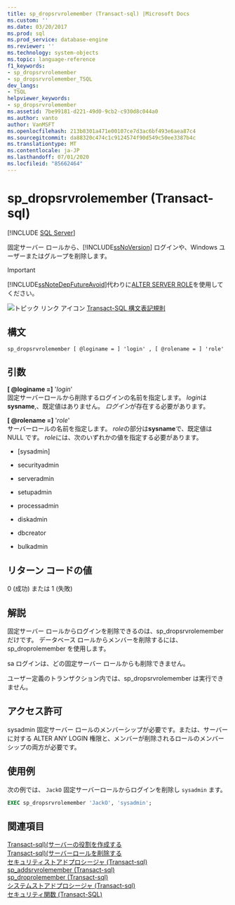 ```yaml
---
title: sp_dropsrvrolemember (Transact-sql) |Microsoft Docs
ms.custom: ''
ms.date: 03/20/2017
ms.prod: sql
ms.prod_service: database-engine
ms.reviewer: ''
ms.technology: system-objects
ms.topic: language-reference
f1_keywords:
- sp_dropsrvrolemember
- sp_dropsrvrolemember_TSQL
dev_langs:
- TSQL
helpviewer_keywords:
- sp_dropsrvrolemember
ms.assetid: 7be99181-d221-49d0-9cb2-c930d8c044a0
ms.author: vanto
author: VanMSFT
ms.openlocfilehash: 213b8301a471e00107ce7d3ac6bf493e6aea87c4
ms.sourcegitcommit: da88320c474c1c9124574f90d549c50ee3387b4c
ms.translationtype: MT
ms.contentlocale: ja-JP
ms.lasthandoff: 07/01/2020
ms.locfileid: "85662464"
---
```

# <a name="sp_dropsrvrolemember-transact-sql"></a>sp_dropsrvrolemember (Transact-sql)

 [!INCLUDE [SQL Server](../../includes/applies-to-version/sqlserver.md)]

固定サーバー ロールから、[!INCLUDE[ssNoVersion](../../includes/ssnoversion-md.md)] ログインや、Windows ユーザーまたはグループを削除します。

> [!IMPORTANT]
> [!INCLUDE[ssNoteDepFutureAvoid](../../includes/ssnotedepfutureavoid-md.md)]代わりに[ALTER SERVER ROLE](../../t-sql/statements/alter-server-role-transact-sql.md)を使用してください。

![トピック リンク アイコン](../../database-engine/configure-windows/media/topic-link.gif "トピック リンク アイコン") [Transact-SQL 構文表記規則](../../t-sql/language-elements/transact-sql-syntax-conventions-transact-sql.md)

## <a name="syntax"></a>構文

```
sp_dropsrvrolemember [ @loginame = ] 'login' , [ @rolename = ] 'role'  
```

## <a name="arguments"></a>引数

**[ @loginame =]** '_login_'  
固定サーバーロールから削除するログインの名前を指定します。 *login*は**sysname**,、既定値はありません。 *ログイン*が存在する必要があります。  

**[ @rolename =]** '_role_'  
サーバーロールの名前を指定します。 *role*の部分は**sysname**で、既定値は NULL です。 *role*には、次のいずれかの値を指定する必要があります。  

-   [sysadmin]  
  
-   securityadmin  
  
-   serveradmin  
  
-   setupadmin  
  
-   processadmin  
  
-   diskadmin  
  
-   dbcreator  
  
-   bulkadmin 
  
## <a name="return-code-values"></a>リターン コードの値  
 0 (成功) または 1 (失敗)  
  
## <a name="remarks"></a>解説  
 固定サーバー ロールからログインを削除できるのは、sp_dropsrvrolemember だけです。 データベース ロールからメンバーを削除するには、sp_droprolemember を使用します。  
  
 sa ログインは、どの固定サーバー ロールからも削除できません。  
  
 ユーザー定義のトランザクション内では、sp_dropsrvrolemember は実行できません。  
  
## <a name="permissions"></a>アクセス許可  
 sysadmin 固定サーバー ロールのメンバーシップが必要です。または、サーバーに対する ALTER ANY LOGIN 権限と、メンバーが削除されるロールのメンバーシップの両方が必要です。  
  
## <a name="examples"></a>使用例  
 次の例では、 `JackO` 固定サーバーロールからログインを削除し `sysadmin` ます。  
  
```sql
EXEC sp_dropsrvrolemember 'JackO', 'sysadmin';  
```  
  
## <a name="see-also"></a>関連項目  
 [Transact-sql&#41;&#40;サーバーの役割を作成する](../../t-sql/statements/create-server-role-transact-sql.md)   
 [Transact-sql&#41;&#40;サーバーロールを削除する](../../t-sql/statements/drop-server-role-transact-sql.md)   
 [セキュリティストアドプロシージャ &#40;Transact-sql&#41;](../../relational-databases/system-stored-procedures/security-stored-procedures-transact-sql.md)   
 [sp_addsrvrolemember &#40;Transact-sql&#41;](../../relational-databases/system-stored-procedures/sp-addsrvrolemember-transact-sql.md)   
 [sp_droprolemember &#40;Transact-sql&#41;](../../relational-databases/system-stored-procedures/sp-droprolemember-transact-sql.md)   
 [システムストアドプロシージャ &#40;Transact-sql&#41;](../../relational-databases/system-stored-procedures/system-stored-procedures-transact-sql.md)   
 [セキュリティ関数 &#40;Transact-SQL&#41;](../../t-sql/functions/security-functions-transact-sql.md)  
